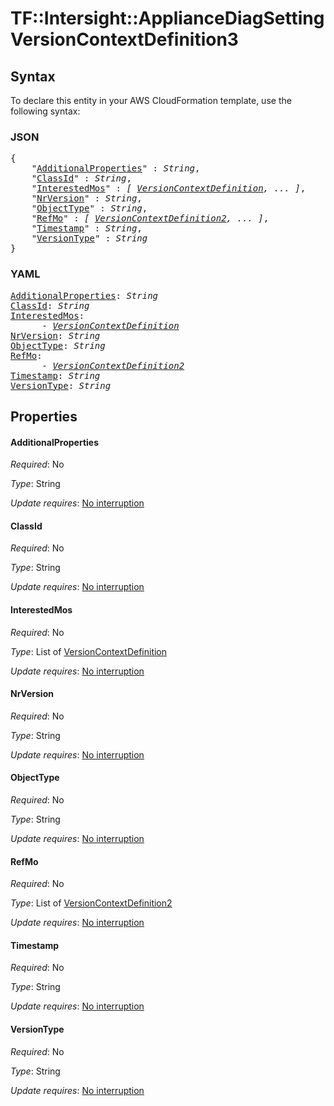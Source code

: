 # TF::Intersight::ApplianceDiagSetting VersionContextDefinition3

## Syntax

To declare this entity in your AWS CloudFormation template, use the following syntax:

### JSON

<pre>
{
    "<a href="#additionalproperties" title="AdditionalProperties">AdditionalProperties</a>" : <i>String</i>,
    "<a href="#classid" title="ClassId">ClassId</a>" : <i>String</i>,
    "<a href="#interestedmos" title="InterestedMos">InterestedMos</a>" : <i>[ <a href="versioncontextdefinition.md">VersionContextDefinition</a>, ... ]</i>,
    "<a href="#nrversion" title="NrVersion">NrVersion</a>" : <i>String</i>,
    "<a href="#objecttype" title="ObjectType">ObjectType</a>" : <i>String</i>,
    "<a href="#refmo" title="RefMo">RefMo</a>" : <i>[ <a href="versioncontextdefinition2.md">VersionContextDefinition2</a>, ... ]</i>,
    "<a href="#timestamp" title="Timestamp">Timestamp</a>" : <i>String</i>,
    "<a href="#versiontype" title="VersionType">VersionType</a>" : <i>String</i>
}
</pre>

### YAML

<pre>
<a href="#additionalproperties" title="AdditionalProperties">AdditionalProperties</a>: <i>String</i>
<a href="#classid" title="ClassId">ClassId</a>: <i>String</i>
<a href="#interestedmos" title="InterestedMos">InterestedMos</a>: <i>
      - <a href="versioncontextdefinition.md">VersionContextDefinition</a></i>
<a href="#nrversion" title="NrVersion">NrVersion</a>: <i>String</i>
<a href="#objecttype" title="ObjectType">ObjectType</a>: <i>String</i>
<a href="#refmo" title="RefMo">RefMo</a>: <i>
      - <a href="versioncontextdefinition2.md">VersionContextDefinition2</a></i>
<a href="#timestamp" title="Timestamp">Timestamp</a>: <i>String</i>
<a href="#versiontype" title="VersionType">VersionType</a>: <i>String</i>
</pre>

## Properties

#### AdditionalProperties

_Required_: No

_Type_: String

_Update requires_: [No interruption](https://docs.aws.amazon.com/AWSCloudFormation/latest/UserGuide/using-cfn-updating-stacks-update-behaviors.html#update-no-interrupt)

#### ClassId

_Required_: No

_Type_: String

_Update requires_: [No interruption](https://docs.aws.amazon.com/AWSCloudFormation/latest/UserGuide/using-cfn-updating-stacks-update-behaviors.html#update-no-interrupt)

#### InterestedMos

_Required_: No

_Type_: List of <a href="versioncontextdefinition.md">VersionContextDefinition</a>

_Update requires_: [No interruption](https://docs.aws.amazon.com/AWSCloudFormation/latest/UserGuide/using-cfn-updating-stacks-update-behaviors.html#update-no-interrupt)

#### NrVersion

_Required_: No

_Type_: String

_Update requires_: [No interruption](https://docs.aws.amazon.com/AWSCloudFormation/latest/UserGuide/using-cfn-updating-stacks-update-behaviors.html#update-no-interrupt)

#### ObjectType

_Required_: No

_Type_: String

_Update requires_: [No interruption](https://docs.aws.amazon.com/AWSCloudFormation/latest/UserGuide/using-cfn-updating-stacks-update-behaviors.html#update-no-interrupt)

#### RefMo

_Required_: No

_Type_: List of <a href="versioncontextdefinition2.md">VersionContextDefinition2</a>

_Update requires_: [No interruption](https://docs.aws.amazon.com/AWSCloudFormation/latest/UserGuide/using-cfn-updating-stacks-update-behaviors.html#update-no-interrupt)

#### Timestamp

_Required_: No

_Type_: String

_Update requires_: [No interruption](https://docs.aws.amazon.com/AWSCloudFormation/latest/UserGuide/using-cfn-updating-stacks-update-behaviors.html#update-no-interrupt)

#### VersionType

_Required_: No

_Type_: String

_Update requires_: [No interruption](https://docs.aws.amazon.com/AWSCloudFormation/latest/UserGuide/using-cfn-updating-stacks-update-behaviors.html#update-no-interrupt)

